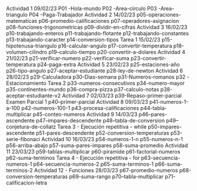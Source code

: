 Actividad 1 09/02/23
P01 -Hola-mundo
P02 -Area-circulo
P03 -Area-triangulo
P04 -Paga-Trabajador
Actividad 2 14/02/23
p05-operaciones-matematicas
p06-promedio-calificaciones
p07-operadores-asignacion
p08-funciones-trigonometricas
p09-dividir-en-cifras
Actividad 3 16/02/23
p10-trabajando-enteros
p11-trabajando-flotante
p12-trabajando-constantes
p13-trabajando-caracter
p14-conversion-tipos
Tarea 1 15/02/23
p15-hipotenusa-triangulo
p16-calcular-angulo
p17-convertir-temperatura
p18-volumen-cilindro
p19–calculo-tiempo
p20-convertir-a-dolares
Actividad 4 21/02/23
p21-verificar-numero
p22-verificar-suma
p23-convertir-temperatura
p24-paga-extra
Actividad 5 23/02/23
p25-estaciones-año
p26-tipo-angulo
p27-aceptar-estudiante
p28-ley-de-newton
Actividad 6 28/02/23
p29-Calculadora
p30-Dias-semana
p31-Numeros-romanos
p32 -Estacionamiento
Tarea 2
p33-numeros-consecutivos
p34-numero-mayor
p35-continentes-mundo
p36-compra-pizza
p37-calculo-notas
p38-aceptar-estudiante-v2
Actividad 7 02/03/23
p39-Repaso-primer-parcial
Examen Parcial 1
p40–primer-parcial
Actividad 8 09/03/23
p41-numeros-1-a-100
p42-numeros-100-1
p43-procesa-calificaciones
p44-tabla-multiplicar
p45-conteo-numeros
Actividad 9 14/03/23
p46–pares-ascendente
p47–impares-descendente
p48–tabla-de-conversion
p49–conjetura-de-collatz
Tarea 3 - Ejecución repetitiva - while
p50-impares-ascendente
p51-pares-descendente
p52-conversion-temperaturas
p53-serie-fibonaci
Actividad 10 16/03/23
p54-numeros-1-n
p55-numeros-n-1
p56-arriba-abajo
p57-suma-pares-impares
p58-suma-promedio
Actividad 11 23/03/23
p59-tablas-multiplicar
p60-piramide
p61-factorial-numeros
p62-suma-terminos
Tarea 4 - Ejecución repetitiva - for
p63-secuencia-numeros-1
p64-secuencia-numeros-2
p65-suma-terminos-1
p66-suma-terminos-2
Actividad 12 - Funciones 28/03/23
p67-promedio-numeros
p68-conversion-temperaturas
p69-suma-rango
p70–tabla-multiplicar
p71-calificacion-letra
